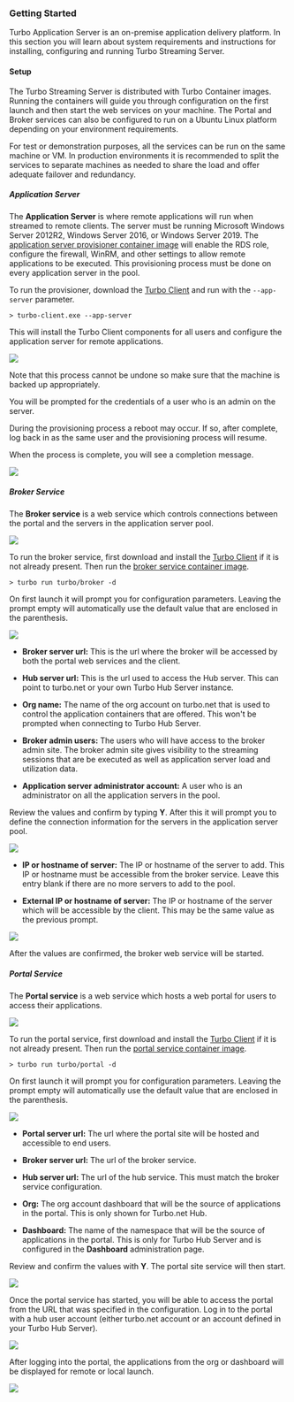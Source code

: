 ### Getting Started

Turbo Application Server is an on-premise application delivery platform. In this section you will learn about system requirements and instructions for installing, configuring and running Turbo Streaming Server.

#### Setup

The Turbo Streaming Server is distributed with Turbo Container images. Running the containers will guide you through configuration on the first launch and then start the web services on your machine. The Portal and Broker services can also be configured to run on a Ubuntu Linux platform depending on your environment requirements.

For test or demonstration purposes, all the services can be run on the same machine or VM. In production environments it is recommended to split the services to separate machines as needed to share the load and offer adequate failover and redundancy.

##### Application Server

The **Application Server** is where remote applications will run when streamed to remote clients. The server must be running Microsoft Windows Server 2012R2, Windows Server 2016, or Windows Server 2019. The [application server provisioner container image](https://turbo.net/run/turbo/application-server-provisioner) will enable the RDS role, configure the firewall, WinRM, and other settings to allow remote applications to be executed. This provisioning process must be done on every application server in the pool.

To run the provisioner, download the [Turbo Client](https://turbo.net/downloads) and run with the `--app-server` parameter.

```
> turbo-client.exe --app-server
```

This will install the Turbo Client components for all users and configure the application server for remote applications. 

![](/docs/server/application_server/streaming-setup-1.png)

Note that this process cannot be undone so make sure that the machine is backed up appropriately.

You will be prompted for the credentials of a user who is an admin on the server.

During the provisioning process a reboot may occur. If so, after complete, log back in as the same user and the provisioning process will resume.

When the process is complete, you will see a completion message.

![](/docs/server/application_server/streaming-setup-2.png)

##### Broker Service

The **Broker service** is a web service which controls connections between the portal and the servers in the application server pool.

![](/docs/server/application_server/streaming-setup-3.png)

To run the broker service, first download and install the [Turbo Client](https://turbo.net/downloads) if it is not already present. Then run the [broker service container image](https://turbo.net/run/turbo/broker).

```
> turbo run turbo/broker -d
```

On first launch it will prompt you for configuration parameters. Leaving the prompt empty will automatically use the default value that are enclosed in the parenthesis.

![](/docs/server/application_server/streaming-setup-4.png)

- **Broker server url:** This is the url where the broker will be accessed by both the portal web services and the client. 

- **Hub server url:** This is the url used to access the Hub server. This can point to turbo.net or your own Turbo Hub Server instance.

- **Org name:** The name of the org account on turbo.net that is used to control the application containers that are offered. This won't be prompted when connecting to Turbo Hub Server.

- **Broker admin users:** The users who will have access to the broker admin site. The broker admin site gives visibility to the streaming sessions that are be executed as well as application server load and utilization data.

- **Application server administrator account:** A user who is an administrator on all the application servers in the pool. 

Review the values and confirm by typing **Y**. After this it will prompt you to define the connection information for the servers in the application server pool. 

![](/docs/server/application_server/streaming-setup-5.png)

- **IP or hostname of server:** The IP or hostname of the server to add. This IP or hostname must be accessible from the broker service. Leave this entry blank if there are no more servers to add to the pool.

- **External IP or hostname of server:** The IP or hostname of the server which will be accessible by the client. This may be the same value as the previous prompt.

![](/docs/server/application_server/streaming-setup-6.png)

After the values are confirmed, the broker web service will be started.

##### Portal Service

The **Portal service** is a web service which hosts a web portal for users to access their applications.

![](/docs/server/application_server/streaming-setup-7.png)

To run the portal service, first download and install the [Turbo Client](https://turbo.net/downloads) if it is not already present. Then run the [portal service container image](https://turbo.net/run/turbo/portal).

```
> turbo run turbo/portal -d
```

On first launch it will prompt you for configuration parameters. Leaving the prompt empty will automatically use the default value that are enclosed in the parenthesis.

![](/docs/server/application_server/streaming-setup-8.png)

- **Portal server url:** The url where the portal site will be hosted and accessible to end users.

- **Broker server url:** The url of the broker service.

- **Hub server url:** The url of the hub service. This must match the broker service configuration.

- **Org:** The org account dashboard that will be the source of applications in the portal. This is only shown for Turbo.net Hub.

- **Dashboard:** The name of the namespace that will be the source of applications in the portal. This is only for Turbo Hub Server and is configured in the **Dashboard** administration page.

Review and confirm the values with **Y**. The portal site service will then start.

![](/docs/server/application_server/streaming-setup-9.png)

Once the portal service has started, you will be able to access the portal from the URL that was specified in the configuration. Log in to the portal with a hub user account (either turbo.net account or an account defined in your Turbo Hub Server).

![](/docs/server/application_server/streaming-setup-10.png)

After logging into the portal, the applications from the org or dashboard will be displayed for remote or local launch.

![](/docs/server/application_server/streaming-setup-11.png)
